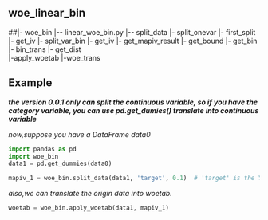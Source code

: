 ## woe_linear_bin

##|- woe_bin
  |-- linear_woe_bin.py
      |-- split_data
         |- split_onevar
            |- first_split
               |- get_iv
            |- split_var_bin
               |- get_iv
            |- get_mapiv_result
               |- get_bound
               |- get_bin
                  |- bin_trans
               |- get_dist              
      |-apply_woetab
         |-woe_trans

## Example 
***the version 0.0.1 only can split the continuous variable, so if you have the category variable, 
you can use pd.get_dumies() translate into  continuous variable***

*now,suppose you have a DataFrame data0*

```python
import pandas as pd
import woe_bin
data1 = pd.get_dummies(data0)

mapiv_1 = woe_bin.split_data(data1, 'target', 0.1)  # 'target' is the Y , while 0.1 is the min_bin reate
```
*also,we can translate the origin data into woetab.*

```python
woetab = woe_bin.apply_woetab(data1, mapiv_1)
```
